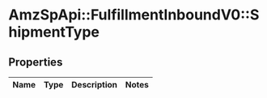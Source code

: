 # AmzSpApi::FulfillmentInboundV0::ShipmentType

## Properties
Name | Type | Description | Notes
------------ | ------------- | ------------- | -------------

